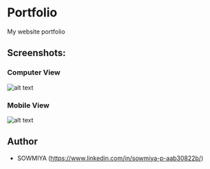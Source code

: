 # Portfolio
My website portfolio

## Screenshots:
### Computer View
![alt text](https://github.com/cheersbuddy/Portfolio)

### Mobile View
![alt text](https://github.com/cheersbuddy/Portfolio)

## Author
* SOWMIYA (https://www.linkedin.com/in/sowmiya-p-aab30822b/)
